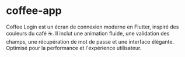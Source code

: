# coffee-app
Coffee Login est un écran de connexion moderne en Flutter, inspiré des couleurs du café ☕. Il inclut une animation fluide, une validation des champs, une récupération de mot de passe et une interface élégante. Optimisé pour la performance et l'expérience utilisateur.
